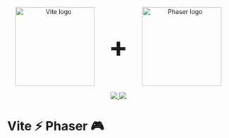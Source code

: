 <p style="display:flex;align-items:center;justify-content:center;" align="center">
  <a href="https://vitejs.dev" target="_blank" rel="noopener noreferrer">
    <img width="180" src="https://vitejs.dev/logo.svg" alt="Vite logo">
  </a>
  <span style="font-weight:bold;font-size:64px;margin:0 32px;">+</span>
  <a href="https://phaser.io/" target="_blank" rel="noopener noreferrer">
    <img width="180" src="https://phaser.io/images/img.png" alt="Phaser logo">
  </a>
</p>

<p align="center" dir="auto">
  <a href="">
    <img src="https://img.shields.io/npm/v/create-phaser" />
  </a>
  <a href="">
    <img src="https://img.shields.io/npm/l/create-phaser" />
  </a>
</p>

# Vite ⚡ Phaser 🎮

